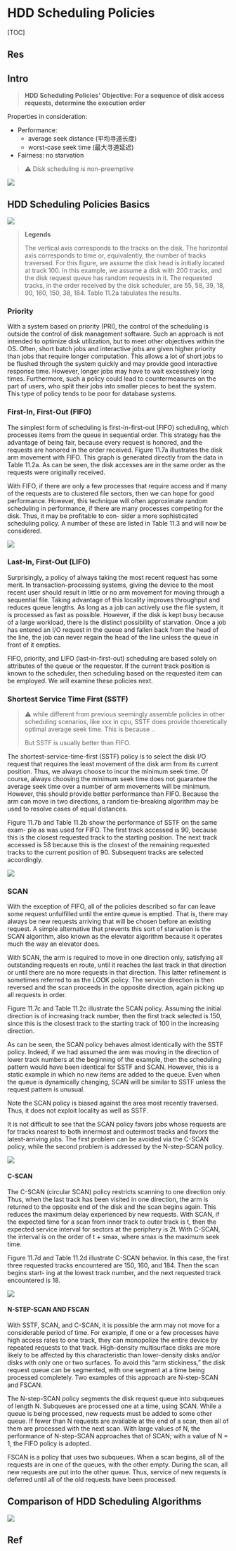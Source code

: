 # HDD Scheduling Policies

[TOC]



## Res


## Intro
> **HDD Scheduling Policies' Objective: For a sequence of disk access requests, determine the execution order**

Properties in consideration:
- Performance:
	- average seek distance (平均寻道长度)
	- worst-case seek time (最大寻道延迟)
- Fairness: no starvation

> ⚠ Disk scheduling is non-preemptive

![](../../../../../../../../Assets/Pics/Screenshot%202023-06-19%20at%203.38.38%20PM.png)



## HDD Scheduling Policies Basics
![](../../../../../../../../Assets/Pics/Screenshot%202023-05-25%20at%204.17.42%20PM.png)

> **Legends** 
> 
> The vertical axis corresponds to the tracks on the disk. The horizontal axis corresponds to time or, equivalently, the number of tracks traversed. For this figure, we assume the disk head is initially located at track 100. In this example, we assume a disk with 200 tracks, and the disk request queue has random requests in it. The requested tracks, in the order received by the disk scheduler, are 55, 58, 39, 18, 90, 160, 150, 38, 184. Table 11.2a tabulates the results.


### Priority
With a system based on priority (PRI), the control of the scheduling is outside the control of disk management software. Such an approach is not intended to optimize disk utilization, but to meet other objectives within the OS. Often, short batch jobs and interactive jobs are given higher priority than jobs that require longer computation. This allows a lot of short jobs to be flushed through the system quickly and may provide good interactive response time. However, longer jobs may have to wait excessively long times. Furthermore, such a policy could lead to countermeasures on the part of users, who split their jobs into smaller pieces to beat the system. This type of policy tends to be poor for database systems.


### First-In, First-Out (FIFO)
The simplest form of scheduling is first-in-first-out (FIFO) scheduling, which processes items from the queue in sequential order. This strategy has the advantage of being fair, because every request is honored, and the requests are honored in the order received. Figure 11.7a illustrates the disk arm movement with FIFO. This graph is generated directly from the data in Table 11.2a. As can be seen, the disk accesses are in the same order as the requests were originally received.

With FIFO, if there are only a few processes that require access and if many of the requests are to clustered file sectors, then we can hope for good performance. However, this technique will often approximate random scheduling in performance, if there are many processes competing for the disk. Thus, it may be profitable to con- sider a more sophisticated scheduling policy. A number of these are listed in Table 11.3 and will now be considered.

![](../../../../../../../../Assets/Pics/Screenshot%202023-05-25%20at%204.15.37%20PM.png)


### Last-In, First-Out (LIFO)
Surprisingly, a policy of always taking the most recent request has some merit. In transaction-processing systems, giving the device to the most recent user should result in little or no arm movement for moving through a sequential file. Taking advantage of this locality improves throughput and reduces queue lengths. As long as a job can actively use the file system, it is processed as fast as possible. However, if the disk is kept busy because of a large workload, there is the distinct possibility of starvation. Once a job has entered an I/O request in the queue and fallen back from the head of the line, the job can never regain the head of the line unless the queue in front of it empties.

FIFO, priority, and LIFO (last-in-first-out) scheduling are based solely on attributes of the queue or the requester. If the current track position is known to the scheduler, then scheduling based on the requested item can be employed. We will examine these policies next.


### Shortest Service Time First (SSTF)
> ⚠ while different from previous seemingly assemble policies in other scheduling scenarios, like xxx in cpu, SSTF does provide thoeretically optimal average seek time. This is because ..
> 
> But SSTF is usually better than FIFO.

The shortest-service-time-first (SSTF) policy is to select the disk I/O request that requires the least movement of the disk arm from its current position. Thus, we always choose to incur the minimum seek time. Of course, always choosing the minimum seek time does not guarantee the average seek time over a number of arm movements will be minimum. However, this should provide better performance than FIFO. Because the arm can move in two directions, a random tie-breaking algorithm may be used to resolve cases of equal distances.

Figure 11.7b and Table 11.2b show the performance of SSTF on the same exam- ple as was used for FIFO. The first track accessed is 90, because this is the closest requested track to the starting position. The next track accessed is 58 because this is the closest of the remaining requested tracks to the current position of 90. Subsequent tracks are selected accordingly.

![](../../../../../../../../Assets/Pics/Screenshot%202023-05-25%20at%204.16.05%20PM.png)


### SCAN
With the exception of FIFO, all of the policies described so far can leave some request unfulfilled until the entire queue is emptied. That is, there may always be new requests arriving that will be chosen before an existing request. A simple alternative that prevents this sort of starvation is the SCAN algorithm, also known as the elevator algorithm because it operates much the way an elevator does.

With SCAN, the arm is required to move in one direction only, satisfying all outstanding requests en route, until it reaches the last track in that direction or until there are no more requests in that direction. This latter refinement is sometimes referred to as the LOOK policy. The service direction is then reversed and the scan proceeds in the opposite direction, again picking up all requests in order.

Figure 11.7c and Table 11.2c illustrate the SCAN policy. Assuming the initial direction is of increasing track number, then the first track selected is 150, since this is the closest track to the starting track of 100 in the increasing direction.

As can be seen, the SCAN policy behaves almost identically with the SSTF policy. Indeed, if we had assumed the arm was moving in the direction of lower track numbers at the beginning of the example, then the scheduling pattern would have been identical for SSTF and SCAN. However, this is a static example in which no new items are added to the queue. Even when the queue is dynamically changing, SCAN will be similar to SSTF unless the request pattern is unusual.

Note the SCAN policy is biased against the area most recently traversed. Thus, it does not exploit locality as well as SSTF.

It is not difficult to see that the SCAN policy favors jobs whose requests are for tracks nearest to both innermost and outermost tracks and favors the latest-arriving jobs. The first problem can be avoided via the C-SCAN policy, while the second problem is addressed by the N-step-SCAN policy.

![](../../../../../../../../Assets/Pics/Screenshot%202023-05-25%20at%204.16.34%20PM.png)


#### C-SCAN 
The C-SCAN (circular SCAN) policy restricts scanning to one direction only. Thus, when the last track has been visited in one direction, the arm is returned to the opposite end of the disk and the scan begins again. This reduces the maximum delay experienced by new requests. With SCAN, if the expected time for a scan from inner track to outer track is t, then the expected service interval for sectors at the periphery is 2t. With C-SCAN, the interval is on the order of t + smax, where smax is the maximum seek time.

Figure 11.7d and Table 11.2d illustrate C-SCAN behavior. In this case, the first three requested tracks encountered are 150, 160, and 184. Then the scan begins start- ing at the lowest track number, and the next requested track encountered is 18.

![](../../../../../../../../Assets/Pics/Screenshot%202023-05-25%20at%204.16.48%20PM.png)


#### N-STEP-SCAN AND FSCAN
With SSTF, SCAN, and C-SCAN, it is possible the arm may not move for a considerable period of time. For example, if one or a few processes have high access rates to one track, they can monopolize the entire device by repeated requests to that track. High-density multisurface disks are more likely to be affected by this characteristic than lower-density disks and/or disks with only one or two surfaces. To avoid this “arm stickiness,” the disk request queue can be segmented, with one segment at a time being processed completely. Two examples of this approach are N-step-SCAN and FSCAN.

The N-step-SCAN policy segments the disk request queue into subqueues of length N. Subqueues are processed one at a time, using SCAN. While a queue is being processed, new requests must be added to some other queue. If fewer than N requests are available at the end of a scan, then all of them are processed with the next scan. With large values of N, the performance of N-step-SCAN approaches that of SCAN; with a value of N = 1, the FIFO policy is adopted.

FSCAN is a policy that uses two subqueues. When a scan begins, all of the requests are in one of the queues, with the other empty. During the scan, all new requests are put into the other queue. Thus, service of new requests is deferred until all of the old requests have been processed.



## Comparison of HDD Scheduling Algorithms

![](../../../../../../../../Assets/Pics/Screenshot%202023-05-25%20at%204.17.33%20PM.png)




## Ref

